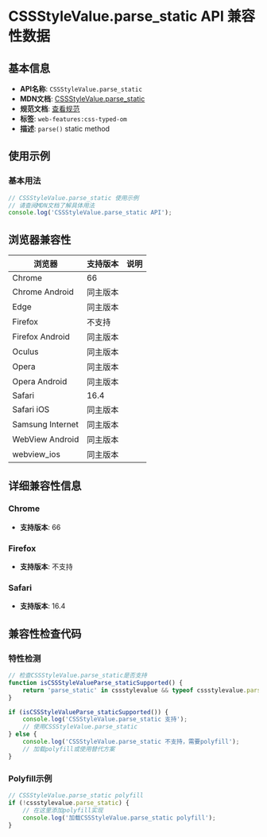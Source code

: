 # CSSStyleValue.parse_static API 兼容性数据

## 基本信息

- **API名称**: `CSSStyleValue.parse_static`
- **MDN文档**: [CSSStyleValue.parse_static](https://developer.mozilla.org/docs/Web/API/CSSStyleValue/parse_static)
- **规范文档**: [查看规范](https://drafts.css-houdini.org/css-typed-om/#dom-cssstylevalue-parse)
- **标签**: `web-features:css-typed-om`
- **描述**: `parse()` static method

## 使用示例

### 基本用法

```javascript
// CSSStyleValue.parse_static 使用示例
// 请查阅MDN文档了解具体用法
console.log('CSSStyleValue.parse_static API');
```

## 浏览器兼容性

| 浏览器 | 支持版本 | 说明 |
|--------|----------|------|
| Chrome | 66 |  |
| Chrome Android | 同主版本 |  |
| Edge | 同主版本 |  |
| Firefox | 不支持 |  |
| Firefox Android | 同主版本 |  |
| Oculus | 同主版本 |  |
| Opera | 同主版本 |  |
| Opera Android | 同主版本 |  |
| Safari | 16.4 |  |
| Safari iOS | 同主版本 |  |
| Samsung Internet | 同主版本 |  |
| WebView Android | 同主版本 |  |
| webview_ios | 同主版本 |  |

## 详细兼容性信息

### Chrome

- **支持版本**: 66

### Firefox

- **支持版本**: 不支持

### Safari

- **支持版本**: 16.4

## 兼容性检查代码

### 特性检测

```javascript
// 检查CSSStyleValue.parse_static是否支持
function isCSSStyleValueParse_staticSupported() {
    return 'parse_static' in cssstylevalue && typeof cssstylevalue.parse_static === 'function';
}

if (isCSSStyleValueParse_staticSupported()) {
    console.log('CSSStyleValue.parse_static 支持');
    // 使用CSSStyleValue.parse_static
} else {
    console.log('CSSStyleValue.parse_static 不支持，需要polyfill');
    // 加载polyfill或使用替代方案
}
```

### Polyfill示例

```javascript
// CSSStyleValue.parse_static polyfill
if (!cssstylevalue.parse_static) {
    // 在这里添加polyfill实现
    console.log('加载CSSStyleValue.parse_static polyfill');
}
```


